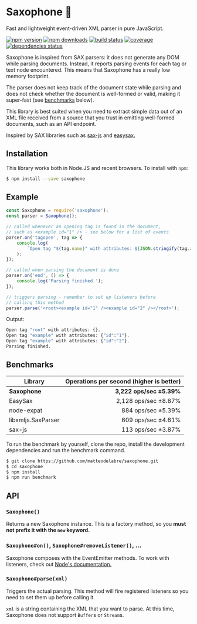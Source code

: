 # Saxophone 🎷

Fast and lightweight event-driven XML parser in pure JavaScript.

[![npm version](https://img.shields.io/npm/v/saxophone.svg?style=flat-square)](https://www.npmjs.com/package/saxophone)
[![npm downloads](https://img.shields.io/npm/dm/saxophone.svg?style=flat-square)](https://www.npmjs.com/package/saxophone)
[![build status](https://img.shields.io/travis/matteodelabre/saxophone.svg?style=flat-square)](https://travis-ci.org/matteodelabre/saxophone)
[![coverage](https://img.shields.io/coveralls/matteodelabre/saxophone.svg?style=flat-square)](https://coveralls.io/github/matteodelabre/saxophone)
[![dependencies status](http://img.shields.io/david/matteodelabre/saxophone.svg?style=flat-square)](https://david-dm.org/matteodelabre/saxophone)

Saxophone is inspired from SAX parsers: it does not generate any
DOM while parsing documents. Instead, it reports parsing events
for each tag or text node encountered. This means that Saxophone
has a really low memory footprint.

The parser does not keep track of the document state while parsing
and does not check whether the document is well-formed or valid,
making it super-fast (see [benchmarks](#benchmarks) below).

This library is best suited when you need to extract simple data
out of an XML file received from a source that you trust in emitting
well-formed documents, such as an API endpoint.

Inspired by SAX libraries such as
[sax-js](https://github.com/isaacs/sax-js) and
[easysax.](https://github.com/vflash/easysax)

## Installation

This library works both in Node.JS and recent browsers.
To install with `npm`:

```sh
$ npm install --save saxophone
```

## Example

```js
const Saxophone = require('saxophone');
const parser = Saxophone();

// called whenever an opening tag is found in the document,
// such as <example id="1" /> - see below for a list of events
parser.on('tagopen', tag => {
    console.log(
        `Open tag "${tag.name}" with attributes: ${JSON.stringify(tag.attributes)}.`
    );
});

// called when parsing the document is done
parser.on('end', () => {
    console.log('Parsing finished.');
});

// triggers parsing - remember to set up listeners before
// calling this method
parser.parse('<root><example id="1" /><example id="2" /></root>');
```

Output:

```sh
Open tag "root" with attributes: {}.
Open tag "example" with attributes: {"id":"1"}.
Open tag "example" with attributes: {"id":"2"}.
Parsing finished.
```

## Benchmarks

| Library            | Operations per second (higher is better) |
|--------------------|-----------------------------------------:|
| **Saxophone**      | **3,222 ops/sec ±5.39%**                 |
| EasySax            | 2,128 ops/sec ±8.87%                     |
| node-expat         | 884 ops/sec ±5.39%                       |
| libxmljs.SaxParser | 609 ops/sec ±4.61%                       |
| sax-js             | 113 ops/sec ±3.87%                       |

To run the benchmark by yourself, clone the repo,
install the development dependencies and run the
benchmark command.

```sh
$ git clone https://github.com/matteodelabre/saxophone.git
$ cd saxophone
$ npm install
$ npm run benchmark
```

## API

### `Saxophone()`

Returns a new Saxophone instance. This is a factory method,
so you **must not prefix it with the `new` keyword.**

### `Saxophone#on()`, `Saxophone#removeListener()`, ...

Saxophone composes with the EventEmitter methods. To work
with listeners, check out [Node's documentation.](https://nodejs.org/api/events.html)

### `Saxophone#parse(xml)`

Triggers the actual parsing. This method will fire registered listeners
so you need to set them up before calling it.

`xml` is a string containing the XML that you want to parse. At this
time, Saxophone does not support `Buffer`s or `Stream`s.
